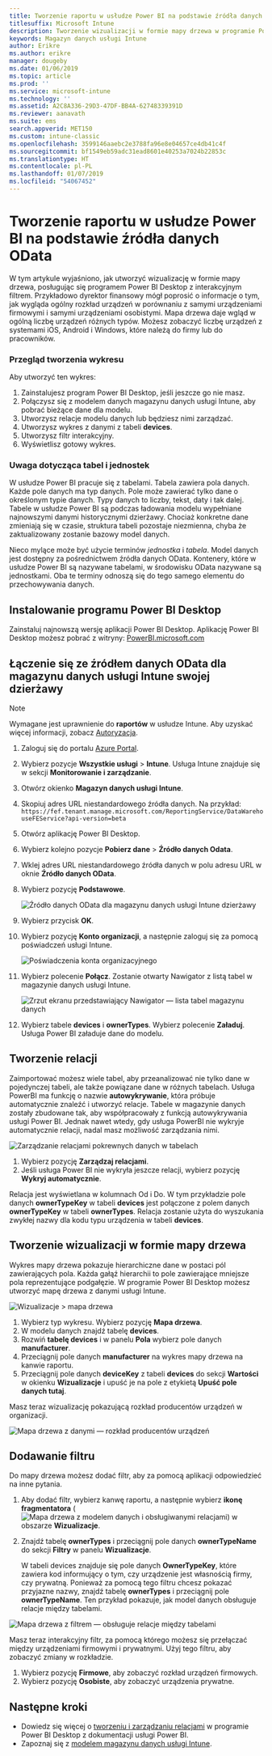 ```yaml
---
title: Tworzenie raportu w usłudze Power BI na podstawie źródła danych OData
titlesuffix: Microsoft Intune
description: Tworzenie wizualizacji w formie mapy drzewa w programie Power BI Desktop za pomocą interakcyjnego filtru z interfejsu API magazynu danych usługi Intune.
keywords: Magazyn danych usługi Intune
author: Erikre
ms.author: erikre
manager: dougeby
ms.date: 01/06/2019
ms.topic: article
ms.prod: ''
ms.service: microsoft-intune
ms.technology: ''
ms.assetid: A2C8A336-29D3-47DF-BB4A-62748339391D
ms.reviewer: aanavath
ms.suite: ems
search.appverid: MET150
ms.custom: intune-classic
ms.openlocfilehash: 3599146aaebc2e3788fa96e8e04657ce4db41c4f
ms.sourcegitcommit: bf1549eb59adc31ead8601e40253a7024b22853c
ms.translationtype: HT
ms.contentlocale: pl-PL
ms.lasthandoff: 01/07/2019
ms.locfileid: "54067452"
---
```

# <a name="create-a-report-from-the-odata-feed-with-power-bi"></a>Tworzenie raportu w usłudze Power BI na podstawie źródła danych OData

W tym artykule wyjaśniono, jak utworzyć wizualizację w formie mapy drzewa, posługując się programem Power BI Desktop z interakcyjnym filtrem. Przykładowo dyrektor finansowy mógł poprosić o informacje o tym, jak wygląda ogólny rozkład urządzeń w porównaniu z samymi urządzeniami firmowymi i samymi urządzeniami osobistymi. Mapa drzewa daje wgląd w ogólną liczbę urządzeń różnych typów. Możesz zobaczyć liczbę urządzeń z systemami iOS, Android i Windows, które należą do firmy lub do pracowników.

### <a name="overview-of-creating-the-chart"></a>Przegląd tworzenia wykresu

Aby utworzyć ten wykres:
1. Zainstalujesz program Power BI Desktop, jeśli jeszcze go nie masz.
2. Połączysz się z modelem danych magazynu danych usługi Intune, aby pobrać bieżące dane dla modelu.
3. Utworzysz relacje modelu danych lub będziesz nimi zarządzać.
4. Utworzysz wykres z danymi z tabeli **devices**.
5. Utworzysz filtr interakcyjny.
6. Wyświetlisz gotowy wykres.

### <a name="a-note-about-tables-and-entities"></a>Uwaga dotycząca tabel i jednostek

W usłudze Power BI pracuje się z tabelami. Tabela zawiera pola danych. Każde pole danych ma typ danych. Pole może zawierać tylko dane o określonym typie danych. Typy danych to liczby, tekst, daty i tak dalej. Tabele w usłudze Power BI są podczas ładowania modelu wypełniane najnowszymi danymi historycznymi dzierżawy. Chociaż konkretne dane zmieniają się w czasie, struktura tabeli pozostaje niezmienna, chyba że zaktualizowany zostanie bazowy model danych.

Nieco mylące może być użycie terminów _jednostka_ i _tabela_. Model danych jest dostępny za pośrednictwem źródła danych OData. Kontenery, które w usłudze Power BI są nazywane tabelami, w środowisku OData nazywane są jednostkami. Oba te terminy odnoszą się do tego samego elementu do przechowywania danych.

## <a name="install-power-bi-desktop"></a>Instalowanie programu Power BI Desktop

Zainstaluj najnowszą wersję aplikacji Power BI Desktop. Aplikację Power BI Desktop możesz pobrać z witryny: [PowerBI.microsoft.com](https://powerbi.microsoft.com/desktop)

## <a name="connect-to-the-odata-feed-for-the-intune-data-warehouse-for-your-tenant"></a>Łączenie się ze źródłem danych OData dla magazynu danych usługi Intune swojej dzierżawy

> [!Note]  
> Wymagane jest uprawnienie do **raportów** w usłudze Intune. Aby uzyskać więcej informacji, zobacz [Autoryzacja](reports-api-url.md).

1. Zaloguj się do portalu [Azure Portal](https://portal.azure.com).
2. Wybierz pozycje **Wszystkie usługi** > **Intune**. Usługa Intune znajduje się w sekcji **Monitorowanie i zarządzanie**.
3. Otwórz okienko **Magazyn danych usługi Intune**.
4. Skopiuj adres URL niestandardowego źródła danych. Na przykład: `https://fef.tenant.manage.microsoft.com/ReportingService/DataWarehouseFEService?api-version=beta`
5. Otwórz aplikację Power BI Desktop.
6. Wybierz kolejno pozycje **Pobierz dane** > **Źródło danych Odata**.
7. Wklej adres URL niestandardowego źródła danych w polu adresu URL w oknie **Źródło danych OData**.
8. Wybierz pozycję **Podstawowe**.

    ![Źródło danych OData dla magazynu danych usługi Intune dzierżawy](media/reports-create-01-odatafeed.png)

9. Wybierz przycisk **OK**.
10. Wybierz pozycję **Konto organizacji**, a następnie zaloguj się za pomocą poświadczeń usługi Intune.

    ![Poświadczenia konta organizacyjnego](media/reports-create-02-org-account.png)

11. Wybierz polecenie **Połącz**. Zostanie otwarty Nawigator z listą tabel w magazynie danych usługi Intune.

    ![Zrzut ekranu przedstawiający Nawigator — lista tabel magazynu danych](media/reports-create-02-loadentities.png)

12. Wybierz tabele **devices** i **ownerTypes**.  Wybierz polecenie **Załaduj**. Usługa Power BI załaduje dane do modelu.

## <a name="create-a-relationship"></a>Tworzenie relacji

Zaimportować możesz wiele tabel, aby przeanalizować nie tylko dane w pojedynczej tabeli, ale także powiązane dane w różnych tabelach.  Usługa PowerBI ma funkcję o nazwie **autowykrywanie**, która próbuje automatycznie znaleźć i utworzyć relacje. Tabele w magazynie danych zostały zbudowane tak, aby współpracowały z funkcją autowykrywania usługi Power BI. Jednak nawet wtedy, gdy usługa PowerBI nie wykryje automatycznie relacji, nadal masz możliwość zarządzania nimi.

![Zarządzanie relacjami pokrewnych danych w tabelach](media/reports-create-03-managerelationships.png)

1. Wybierz pozycję **Zarządzaj relacjami**.
2. Jeśli usługa Power BI nie wykryła jeszcze relacji, wybierz pozycję **Wykryj automatycznie**.

Relacja jest wyświetlana w kolumnach Od i Do. W tym przykładzie pole danych **ownerTypeKey** w tabeli **devices** jest połączone z polem danych **ownerTypeKey** w tabeli **ownerTypes**. Relacja zostanie użyta do wyszukania zwykłej nazwy dla kodu typu urządzenia w tabeli **devices**.

## <a name="create-a-treemap-visualization"></a>Tworzenie wizualizacji w formie mapy drzewa

Wykres mapy drzewa pokazuje hierarchiczne dane w postaci pól zawierających pola. Każda gałąź hierarchii to pole zawierające mniejsze pola reprezentujące podgałęzie. W programie Power BI Desktop możesz utworzyć mapę drzewa z danymi usługi Intune.

![Wizualizacje > mapa drzewa](media/reports-create-03-treemap.png)

1. Wybierz typ wykresu. Wybierz pozycję **Mapa drzewa**.
2. W modelu danych znajdź tabelę **devices**.
3. Rozwiń **tabelę devices** i w panelu **Pola** wybierz pole danych **manufacturer**.
4. Przeciągnij pole danych **manufacturer** na wykres mapy drzewa na kanwie raportu.
5. Przeciągnij pole danych **deviceKey** z tabeli **devices** do sekcji **Wartości** w okienku **Wizualizacje** i upuść je na pole z etykietą **Upuść pole danych tutaj**.  

Masz teraz wizualizację pokazującą rozkład producentów urządzeń w organizacji.

![Mapa drzewa z danymi — rozkład producentów urządzeń](media/reports-create-06-treemapwdata.png)

## <a name="add-a-filter"></a>Dodawanie filtru

Do mapy drzewa możesz dodać filtr, aby za pomocą aplikacji odpowiedzieć na inne pytania.


1. Aby dodać filtr, wybierz kanwę raportu, a następnie wybierz **ikonę fragmentatora** (![Mapa drzewa z modelem danych i obsługiwanymi relacjami](media/reports-create-slicer.png)) w obszarze **Wizualizacje**.
2. Znajdź tabelę **ownerTypes** i przeciągnij pole danych **ownerTypeName** do sekcji **Filtry** w panelu **Wizualizacje**.  

   W tabeli devices znajduje się pole danych **OwnerTypeKey**, które zawiera kod informujący o tym, czy urządzenie jest własnością firmy, czy prywatną. Ponieważ za pomocą tego filtru chcesz pokazać przyjazne nazwy, znajdź tabelę **ownerTypes** i przeciągnij pole **ownerTypeName**. Ten przykład pokazuje, jak model danych obsługuje relacje między tabelami.

![Mapa drzewa z filtrem — obsługuje relacje między tabelami](media/reports-create-08_ownertype.png)

Masz teraz interakcyjny filtr, za pomocą którego możesz się przełączać między urządzeniami firmowymi i prywatnymi. Użyj tego filtru, aby zobaczyć zmiany w rozkładzie.

1. Wybierz pozycję **Firmowe**, aby zobaczyć rozkład urządzeń firmowych.
2. Wybierz pozycję **Osobiste**, aby zobaczyć urządzenia prywatne.

## <a name="next-steps"></a>Następne kroki

 - Dowiedz się więcej o [tworzeniu i zarządzaniu relacjami](https://powerbi.microsoft.com/documentation/powerbi-desktop-create-and-manage-relationships/) w programie Power BI Desktop z dokumentacji usługi Power BI.
 - Zapoznaj się z [modelem magazynu danych usługi Intune](https://docs.microsoft.com/intune/reports-ref-data-model).
